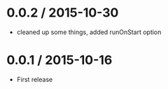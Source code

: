 
0.0.2 / 2015-10-30
==================

  * cleaned up some things, added runOnStart option

0.0.1 / 2015-10-16
==================

  * First release
